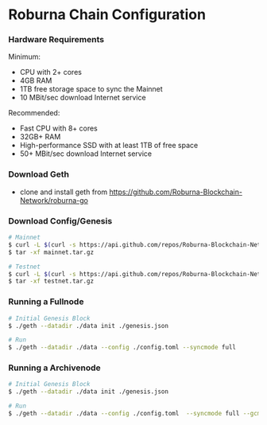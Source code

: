 # Roburna Chain Configuration

### Hardware Requirements

Minimum:

- CPU with 2+ cores
- 4GB RAM
- 1TB free storage space to sync the Mainnet
- 10 MBit/sec download Internet service

Recommended:

- Fast CPU with 8+ cores
- 32GB+ RAM
- High-performance SSD with at least 1TB of free space
- 50+ MBit/sec download Internet service

### Download Geth

- clone and install geth from https://github.com/Roburna-Blockchain-Network/roburna-go

### Download Config/Genesis

```bash
# Mainnet
$ curl -L $(curl -s https://api.github.com/repos/Roburna-Blockchain-Network/node-config/releases/latest |grep browser_ |grep mainnet |cut -d\" -f4) -o mainnet.tar.gz
$ tar -xf mainnet.tar.gz

# Testnet
$ curl -L $(curl -s https://api.github.com/repos/Roburna-Blockchain-Network/node-config/releases/latest |grep browser_ |grep testnet |cut -d\" -f4) -o testnet.tar.gz
$ tar -xf testnet.tar.gz
```

### Running a Fullnode

```bash
# Initial Genesis Block
$ ./geth --datadir ./data init ./genesis.json

# Run
$ ./geth --datadir ./data --config ./config.toml --syncmode full
```

### Running a Archivenode

```bash
# Initial Genesis Block
$ ./geth --datadir ./data init ./genesis.json

# Run
$ ./geth --datadir ./data --config ./config.toml  --syncmode full --gcmode archive
```
